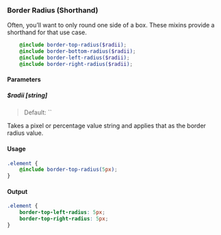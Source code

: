 ### Border Radius (Shorthand)

Often, you’ll want to only round one side of a box. These mixins provide a shorthand for that use case.

```scss
    @include border-top-radius($radii);
    @include border-bottom-radius($radii);
    @include border-left-radius($radii);
    @include border-right-radius($radii);
```

#### Parameters

##### $radii [string]

> Default: ``

Takes a pixel or percentage value string and applies that as the border radius value.

#### Usage

```scss
.element {
    @include border-top-radius(5px);
}
```

#### Output

```scss
.element {
    border-top-left-radius: 5px;
    border-top-right-radius: 5px;
}
```
